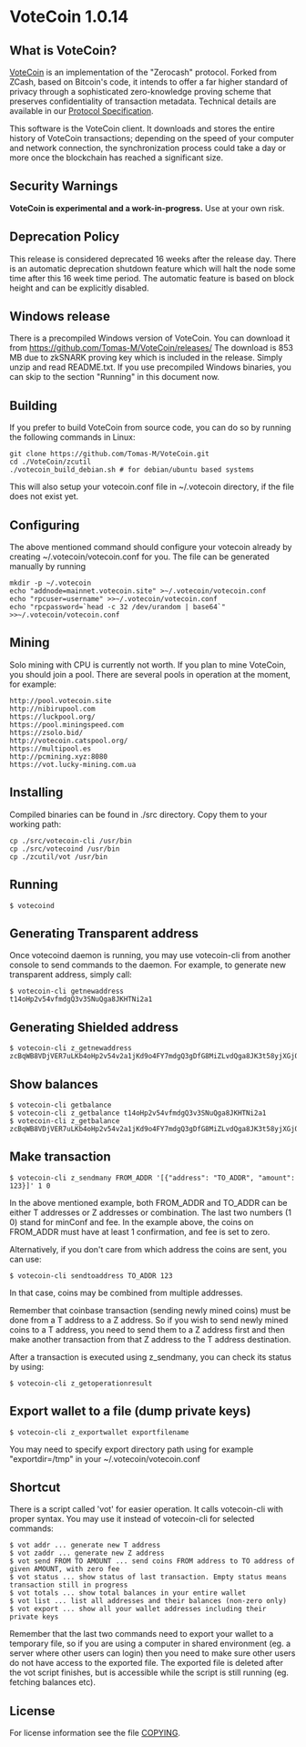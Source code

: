 VoteCoin 1.0.14
===============

What is VoteCoin?
-----------------

[VoteCoin](https://votecoin.site/) is an implementation of the "Zerocash" protocol.
Forked from ZCash, based on Bitcoin's code, it intends to offer a far higher standard of privacy
through a sophisticated zero-knowledge proving scheme that preserves
confidentiality of transaction metadata. Technical details are available
in our [Protocol Specification](https://github.com/zcash/zips/raw/master/protocol/protocol.pdf).

This software is the VoteCoin client. It downloads and stores the entire history
of VoteCoin transactions; depending on the speed of your computer and network
connection, the synchronization process could take a day or more once the
blockchain has reached a significant size.

Security Warnings
-----------------

**VoteCoin is experimental and a work-in-progress.** Use at your own risk.


Deprecation Policy
------------------

This release is considered deprecated 16 weeks after the release day. There
is an automatic deprecation shutdown feature which will halt the node some
time after this 16 week time period. The automatic feature is based on block
height and can be explicitly disabled.


Windows release
---------------

There is a precompiled Windows version of VoteCoin. You can download it from
https://github.com/Tomas-M/VoteCoin/releases/
The download is 853 MB due to zkSNARK proving key which is included in the release.
Simply unzip and read README.txt. If you use precompiled Windows binaries, you can
skip to the section "Running" in this document now.


Building
--------

If you prefer to build VoteCoin from source code, you can do so by running
the following commands in Linux:

    git clone https://github.com/Tomas-M/VoteCoin.git
    cd ./VoteCoin/zcutil
    ./votecoin_build_debian.sh # for debian/ubuntu based systems

This will also setup your votecoin.conf file in ~/.votecoin directory, if the file does not exist yet.


Configuring
-----------

The above mentioned command should configure your votecoin already by creating ~/.votecoin/votecoin.conf for you. The file can be generated manually by running

    mkdir -p ~/.votecoin
    echo "addnode=mainnet.votecoin.site" >~/.votecoin/votecoin.conf
    echo "rpcuser=username" >>~/.votecoin/votecoin.conf
    echo "rpcpassword=`head -c 32 /dev/urandom | base64`" >>~/.votecoin/votecoin.conf


Mining
------

Solo mining with CPU is currently not worth. If you plan to mine VoteCoin, you should
join a pool. There are several pools in operation at the moment, for example:

    http://pool.votecoin.site
    http://nibirupool.com
    https://luckpool.org/
    https://pool.miningspeed.com
    https://zsolo.bid/
    http://votecoin.catspool.org/
    https://multipool.es
    http://pcmining.xyz:8080
    https://vot.lucky-mining.com.ua



Installing
----------

Compiled binaries can be found in ./src directory. Copy them to your working path:

    cp ./src/votecoin-cli /usr/bin
    cp ./src/votecoind /usr/bin
    cp ./zcutil/vot /usr/bin


Running
-------

    $ votecoind


Generating Transparent address
------------------------------

Once votecoind daemon is running, you may use votecoin-cli from another console to send commands to the daemon. For example, to generate new transparent address,
simply call:

    $ votecoin-cli getnewaddress
    t14oHp2v54vfmdgQ3v3SNuQga8JKHTNi2a1


Generating Shielded address
---------------------------

    $ votecoin-cli z_getnewaddress
    zcBqWB8VDjVER7uLKb4oHp2v54v2a1jKd9o4FY7mdgQ3gDfG8MiZLvdQga8JK3t58yjXGjQHzMzkGUxSguSs6ZzqpgTNiZG


Show balances
-------------

    $ votecoin-cli getbalance
    $ votecoin-cli z_getbalance t14oHp2v54vfmdgQ3v3SNuQga8JKHTNi2a1
    $ votecoin-cli z_getbalance zcBqWB8VDjVER7uLKb4oHp2v54v2a1jKd9o4FY7mdgQ3gDfG8MiZLvdQga8JK3t58yjXGjQHzMzkGUxSguSs6ZzqpgTNiZG


Make transaction
----------------

    $ votecoin-cli z_sendmany FROM_ADDR '[{"address": "TO_ADDR", "amount": 123}]' 1 0

In the above mentioned example, both FROM_ADDR and TO_ADDR can be either T addresses or Z addresses or combination.
The last two numbers (1 0) stand for minConf and fee. In the example above, the coins on FROM_ADDR must have
at least 1 confirmation, and fee is set to zero.

Alternatively, if you don't care from which address the coins are sent, you can use:

    $ votecoin-cli sendtoaddress TO_ADDR 123

In that case, coins may be combined from multiple addresses.

Remember that coinbase transaction (sending newly mined coins) must be done from a T address to a Z address.
So if you wish to send newly mined coins to a T address, you need to send them to a Z address first and then
make another transaction from that Z address to the T address destination.

After a transaction is executed using z_sendmany, you can check its status by using:

    $ votecoin-cli z_getoperationresult



Export wallet to a file (dump private keys)
-------------------------------------------

    $ votecoin-cli z_exportwallet exportfilename

You may need to specify export directory path using for example "exportdir=/tmp" in your ~/.votecoin/votecoin.conf


Shortcut
--------

There is a script called 'vot' for easier operation. It calls votecoin-cli with proper syntax. You may use it instead of votecoin-cli for selected commands:

    $ vot addr ... generate new T address
    $ vot zaddr ... generate new Z address
    $ vot send FROM TO AMOUNT ... send coins FROM address to TO address of given AMOUNT, with zero fee
    $ vot status ... show status of last transaction. Empty status means transaction still in progress
    $ vot totals ... show total balances in your entire wallet
    $ vot list ... list all addresses and their balances (non-zero only)
    $ vot export ... show all your wallet addresses including their private keys

Remember that the last two commands need to export your wallet to a temporary file, so if you are using a computer in shared environment (eg. a server where
other users can login) then you need to make sure other users do not have access to the exported file. The exported file is deleted after the vot script
finishes, but is accessible while the script is still running (eg. fetching balances etc).


License
-------

For license information see the file [COPYING](COPYING).
